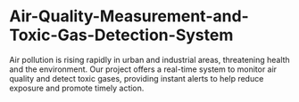 # Air-Quality-Measurement-and-Toxic-Gas-Detection-System
Air pollution is rising rapidly in urban and industrial areas, threatening health and the environment. Our project offers a real-time system to monitor air quality and detect toxic gases, providing instant alerts to help reduce exposure and promote timely action.
